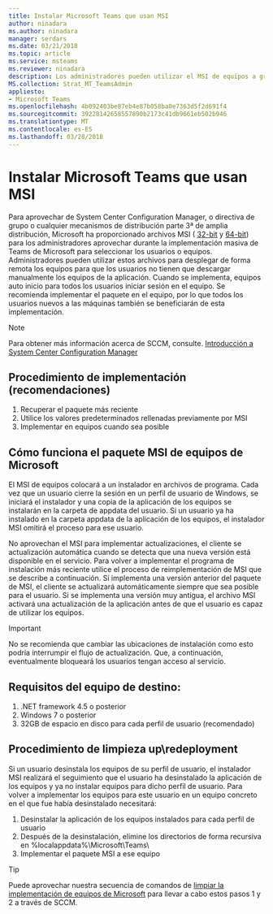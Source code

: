 ```yaml
---
title: Instalar Microsoft Teams que usan MSI
author: ninadara
ms.author: ninadara
manager: serdars
ms.date: 03/21/2018
ms.topic: article
ms.service: msteams
ms.reviewer: ninadara
description: Los administradores pueden utilizar el MSI de equipos a granel implementar Microsoft Teams para seleccionar usuarios o equipos.
MS.collection: Strat_MT_TeamsAdmin
appliesto:
- Microsoft Teams
ms.openlocfilehash: 4b092403be87eb4e87b058ba0e7363d5f2d691f4
ms.sourcegitcommit: 39228142658557890b2173c41db9661eb502b946
ms.translationtype: MT
ms.contentlocale: es-ES
ms.lasthandoff: 03/28/2018
---
```

<a name="install-microsoft-teams-using-msi"></a>Instalar Microsoft Teams que usan MSI
===========================================

Para aprovechar de System Center Configuration Manager, o directiva de grupo o cualquier mecanismos de distribución parte 3ª de amplia distribución, Microsoft ha proporcionado archivos MSI ( [32-bit](http://aka.ms/teams32bitmsi) y [64-bit](http://aka.ms/teams64bitmsi)) para los administradores aprovechar durante la implementación masiva de Teams de Microsoft para seleccionar los usuarios o equipos. Administradores pueden utilizar estos archivos para desplegar de forma remota los equipos para que los usuarios no tienen que descargar manualmente los equipos de la aplicación. Cuando se implementa, equipos auto inicio para todos los usuarios iniciar sesión en el equipo. Se recomienda implementar el paquete en el equipo, por lo que todos los usuarios nuevos a las máquinas también se beneficiarán de esta implementación. 
 
> [!Note] 
> Para obtener más información acerca de SCCM, consulte. [Introducción a System Center Configuration Manager](https://docs.microsoft.com/sccm/core/understand/introduction)

## <a name="deployment-procedure-recommendations"></a>Procedimiento de implementación (recomendaciones)
1. Recuperar el paquete más reciente
2. Utilice los valores predeterminados rellenadas previamente por MSI
3. Implementar en equipos cuando sea posible

## <a name="how-the-microsoft-teams-msi-package-works"></a>Cómo funciona el paquete MSI de equipos de Microsoft

El MSI de equipos colocará a un instalador en archivos de programa. Cada vez que un usuario cierre la sesión en un perfil de usuario de Windows, se iniciará el instalador y una copia de la aplicación de los equipos se instalarán en la carpeta de appdata del usuario. Si un usuario ya ha instalado en la carpeta appdata de la aplicación de los equipos, el instalador MSI omitirá el proceso para ese usuario.

No aprovechan el MSI para implementar actualizaciones, el cliente se actualización automática cuando se detecta que una nueva versión está disponible en el servicio. Para volver a implementar el programa de instalación más reciente utilice el proceso de reimplementación de MSI que se describe a continuación. Si implementa una versión anterior del paquete de MSI, el cliente se actualizará automáticamente siempre que sea posible para el usuario. Si se implementa una versión muy antigua, el archivo MSI activará una actualización de la aplicación antes de que el usuario es capaz de utilizar los equipos. 

> [!Important] 
> No se recomienda que cambiar las ubicaciones de instalación como esto podría interrumpir el flujo de actualización. Que, a continuación, eventualmente bloqueará los usuarios tengan acceso al servicio. 


## <a name="target-machine-requirements"></a>Requisitos del equipo de destino:

1. .NET framework 4.5 o posterior
2. Windows 7 o posterior
2. 32GB de espacio en disco para cada perfil de usuario (recomendado)

## <a name="clean-upredeployment-procedure"></a>Procedimiento de limpieza up\redeployment
Si un usuario desinstala los equipos de su perfil de usuario, el instalador MSI realizará el seguimiento que el usuario ha desinstalado la aplicación de los equipos y ya no instalar equipos para dicho perfil de usuario. Para volver a implementar los equipos para este usuario en un equipo concreto en el que fue había desinstalado necesitará:

1. Desinstalar la aplicación de los equipos instalados para cada perfil de usuario 
2. Después de la desinstalación, elimine los directorios de forma recursiva en %localappdata%\Microsoft\Teams\ 
3. Implementar el paquete MSI a ese equipo

> [!TIP] 
> Puede aprovechar nuestra secuencia de comandos de [limpiar la implementación de equipos de Microsoft](.\scripts\Powershell-script-teams-deployment-clean-up.md) para llevar a cabo estos pasos 1 y 2 a través de SCCM.                                

